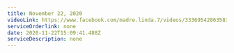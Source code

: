 ```yaml
---
title: November 22, 2020
videoLink: https://www.facebook.com/madre.linda.7/videos/3336954286358302
serviceOrderlink: none
date: 2020-11-22T15:09:41.488Z
serviceDescription: none
---
```

